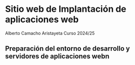 # Sitio web de Implantación de aplicaciones web
Alberto Camacho Aristayeta
Curso 2024/25

## Preparación del entorno de desarrollo y servidores de aplicaciones webn

